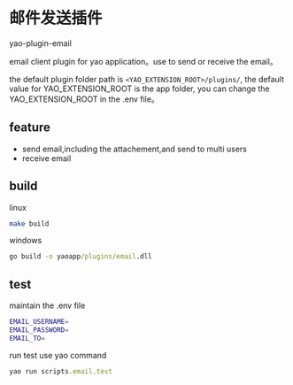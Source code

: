 # 邮件发送插件

yao-plugin-email

email client plugin for yao application。use to send or receive the email。

the default plugin folder path is `<YAO_EXTENSION_ROOT>/plugins/`, the default value for YAO_EXTENSION_ROOT is the app folder, you can change the YAO_EXTENSION_ROOT in the .env file。

## feature

- send email,including the attachement,and send to multi users
- receive email

## build

linux
```sh
make build
```

windows 
```cmd
go build -o yaoapp/plugins/email.dll
```

## test

maintain the .env file

```sh
EMAIL_USERNAME=
EMAIL_PASSWORD=
EMAIL_TO=
```

run test use yao command

```js
yao run scripts.email.test
```
